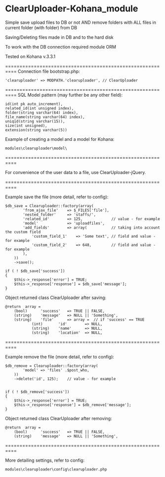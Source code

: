 ClearUploader-Kohana_module
===========================

Simple save upload files to DB or not AND remove folders with ALL files in current folder (with folder) from DB

Saving/Deleting files made in DB and to the hard disk

To work with the DB connection required module ORM

Tested on Kohana v.3.3.1

==========================================================
Connection file bootstrap.php:

    'clearuploader' => MODPATH.'clearuploader', // ClearUploader

==========================================================
SQL Model pattern (may further be any other field):

    id(int pk auto_increment),
    related_id(int unsigned index),
    folder(string varchar(64) index),
    file_name(string varchar(64) index),
    uniqid(string varchar(15)),
    size(int unsigned),
    extension(string varchar(5))
    
Example of creating a model and a model for Kohana:

    modules\clearuploader\model\

==========================================================

For convenience of the user data to a file, use ClearUploader-jQuery.

==========================================================

Example save the file (more detail, refer to config):

    $db_save = Clearuploader::factory(array(
            'from_ajax_file'    => $_FILES['file'],
            'nested_folder'     => 'staffs/',
            'related_id'        => 125,             // value - for example
            'model'             => 'uploadfiles',
            'add_fields'        => array(           // taking into account the custom field
                'custom_field_1'    => 'Some text', // field and value - for example
                'custom_field_2'    => 648,         // field and value - for example
            ),
        ))
        ->save();
    
    if ( ! $db_save['success'])
    {
        $this->_response['error'] = TRUE;
        $this->_response['response'] = $db_save['message'];
    }

Object returned class ClearUploader after saving:

    @return  array =
        (bool)      'success'   => TRUE || FALSE,
        (string)    'message'   => NULL || 'Something',
        (string)    'file'      => array =  // if 'success' == TRUE
                (int)       'id'        => NULL,
                (string)    'name'      => NULL,
                (string)    'location'  => NULL,

==========================================================

Example remove the file (more detail, refer to config):

    $db_remove = Clearuploader::factory(array(
            'model' => 'files' .$post_who,
        ))
        ->delete('id', 125);    // value - for example

    
    if ( ! $db_remove['success'])
    {
        $this->_response['error'] = TRUE;
        $this->_response['response'] = $db_remove['message'];
    }

Object returned class ClearUploader after removing:

    @return  array =
        (bool)      'success'   => TRUE || FALSE,
        (string)    'message'   => NULL || 'Something',

==========================================================

More detailing settings, refer to config:

    modules\clearuploader\config\clearuploader.php

